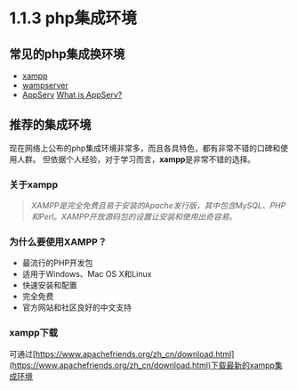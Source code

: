 # 1.1.3 php集成环境

## 常见的php集成换环境
- [xampp](https://www.apachefriends.org/zh_cn/index.html)
- [wampserver](http://www.wampserver.com/)
- [AppServ](http://www.appservnetwork.com/)  [What is AppServ?](http://www.appservnetwork.com/modules.php?name=Content&pa=showpage&pid=7)

## 推荐的集成环境
 现在网络上公布的php集成环境非常多，而且各具特色，都有非常不错的口碑和使用人群。
 但依据个人经验，对于学习而言，**xampp**是非常不错的选择。
 
### 关于xampp
 >*XAMPP是完全免费且易于安装的Apache发行版，其中包含MySQL、PHP和Perl。XAMPP开放源码包的设置让安装和使用出奇容易。*
 
### 为什么要使用XAMPP？
  - 最流行的PHP开发包
  - 适用于Windows、Mac OS X和Linux
  - 快速安装和配置
  - 完全免费
  - 官方网站和社区良好的中文支持

### xampp下载
可通过[https://www.apachefriends.org/zh_cn/download.html](https://www.apachefriends.org/zh_cn/download.html)下载最新的xampp集成环境
